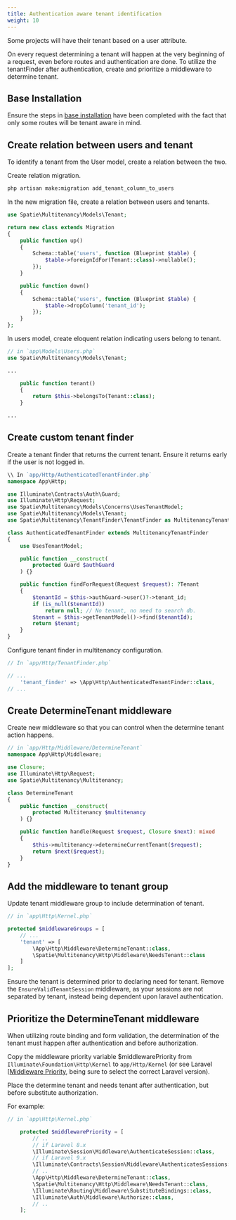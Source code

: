 ```yaml
---
title: Authentication aware tenant identification
weight: 10
---
```


Some projects will have their tenant based on a user attribute.

On every request determining a tenant will happen at the very beginning of a request, even before routes and authentication are done. To utilize the tenantFinder after authentication, create and prioritize a middleware to determine tenant.

## Base Installation

Ensure the steps in [base installation](/docs/laravel-multitenancy/v2/installation/base-installation) have been completed with the fact that only some routes will be tenant aware in mind.

## Create relation between users and tenant

To identify a tenant from the User model, create a relation between the two.

Create relation migration.

```bash
php artisan make:migration add_tenant_column_to_users
```

In the new migration file, create a relation between users and tenants.

```php
use Spatie\Multitenancy\Models\Tenant;

return new class extends Migration
{
    public function up()
    {
        Schema::table('users', function (Blueprint $table) {
            $table->foreignIdFor(Tenant::class)->nullable();
        });
    }

    public function down()
    {
        Schema::table('users', function (Blueprint $table) {
            $table->dropColumn('tenant_id');
        });
    }
};
```

In users model, create eloquent relation indicating users belong to tenant.

```php
// in `app\Models\Users.php`
use Spatie\Multitenancy\Models\Tenant;

...

    public function tenant()
    {
        return $this->belongsTo(Tenant::class);
    }

...
```

## Create custom tenant finder

Create a tenant finder that returns the current tenant. Ensure it returns early if the user is not logged in.

```php
\\ In `app/Http/AuthenticatedTenantFinder.php`
namespace App\Http;

use Illuminate\Contracts\Auth\Guard;
use Illuminate\Http\Request;
use Spatie\Multitenancy\Models\Concerns\UsesTenantModel;
use Spatie\Multitenancy\Models\Tenant;
use Spatie\Multitenancy\TenantFinder\TenantFinder as MultitenancyTenantFinder;

class AuthenticatedTenantFinder extends MultitenancyTenantFinder
{
    use UsesTenantModel;

    public function __construct(
        protected Guard $authGuard
    ) {}

    public function findForRequest(Request $request): ?Tenant
    {
        $tenantId = $this->authGuard->user()?->tenant_id;
        if (is_null($tenantId))
            return null; // No tenant, no need to search db.
        $tenant = $this->getTenantModel()->find($tenantId);
        return $tenant;
    }
}
```

Configure tenant finder in multitenancy configuration.

```php
// In `app/Http/TenantFinder.php`

// ...
    'tenant_finder' => \App\Http\AuthenticatedTenantFinder::class,
// ...

```

## Create DetermineTenant middleware

Create new middleware so that you can control when the determine tenant action happens.

```php
// in `app/Http/Middleware/DetermineTenant`
namespace App\Http\Middleware;

use Closure;
use Illuminate\Http\Request;
use Spatie\Multitenancy\Multitenancy;

class DetermineTenant
{
    public function __construct(
        protected Multitenancy $multitenancy
    ) {}

    public function handle(Request $request, Closure $next): mixed
    {
        $this->multitenancy->determineCurrentTenant($request);
        return $next($request);
    }
}
```

## Add the middleware to tenant group

Update tenant middleware group to include determination of tenant.

```php
// in `app\Http\Kernel.php`

protected $middlewareGroups = [
    // ...
    'tenant' => [
        \App\Http\Middleware\DetermineTenant::class,
        \Spatie\Multitenancy\Http\Middleware\NeedsTenant::class
    ]
];
```

Ensure the tenant is determined prior to declaring need for tenant. Remove the `EnsureValidTenantSession` middleware, as your sessions are not separated by tenant, instead being dependent upon laravel authentication.

## Prioritize the DetermineTenant middleware

When utilizing route binding and form validation, the determination of the tenant must happen after authentication and before authorization.

Copy the middleware priority variable $middlewarePriority from `Illuminate\Foundation\Http\Kernel` to `app/Http/Kernel` (or see Laravel [[Middleware Priority](https://laravel.com/docs/middleware#sorting-middleware), being sure to select the correct Laravel version).

Place the determine tenant and needs tenant after authentication, but before substitute authorization.

For example:

```php
// in `app\Http\Kernel.php`

    protected $middlewarePriority = [
        // ..
        // if Laravel 8.x
        \Illuminate\Session\Middleware\AuthenticateSession::class,
        // if Laravel 9.x
        \Illuminate\Contracts\Session\Middleware\AuthenticatesSessions::class,
        // ..
        \App\Http\Middleware\DetermineTenant::class,
        \Spatie\Multitenancy\Http\Middleware\NeedsTenant::class,
        \Illuminate\Routing\Middleware\SubstituteBindings::class,
        \Illuminate\Auth\Middleware\Authorize::class,
        // ..
    ];
```